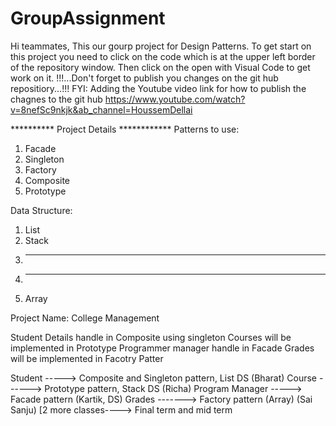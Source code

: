 # GroupAssignment
Hi teammates,
This our gourp project for Design Patterns. To get start on this project you need to click on the code which is at the upper left border of the repository window.
Then click on the open with Visual Code to get work on it.
!!!...Don't forget to publish you changes on the git hub repositiory...!!! 
FYI: Adding the Youtube video link for how to publish the chagnes to the git hub
https://www.youtube.com/watch?v=8nefSc9nkjk&ab_channel=HoussemDellai

********** Project Details ************
Patterns to use:
1. Facade
2. Singleton
3. Factory
4. Composite
5. Prototype

Data Structure:
1. List
2. Stack
3. -----
4. -----
5. Array

Project Name: College Management

Student Details handle in Composite using singleton
Courses will be implemented in Prototype
Programmer manager handle in Facade
Grades will be implemented in Facotry Patter

Student -----> Composite and Singleton pattern, List DS  (Bharat)
Course ------> Prototype pattern, Stack DS  (Richa)
Program Manager  -----> Facade pattern (Kartik, DS)
Grades -------> Factory pattern (Array) (Sai Sanju) [2 more classes----> Final term and mid term
